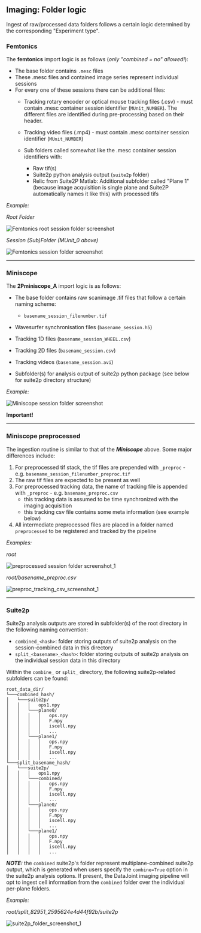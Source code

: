 ## Imaging: Folder logic

Ingest of raw/processed data folders follows a certain logic determined by the corresponding "Experiment type".

### Femtonics
The **femtonics** import logic is as follows (*only "combined = no" allowed!*):
- The base folder contains `.mesc` files
- These .mesc files and contained image series represent individual sessions
- For every one of these sessions there can be additional files: 
    - Tracking rotary encoder or optical mouse tracking files (.csv) - must contain .mesc container session identifier (`MUnit_NUMBER`). The different files are identified during pre-processing based on their header.
    - Tracking video files (.mp4) - must contain .mesc container session identifier (`MUnit_NUMBER`)

    - Sub folders called somewhat like the .mesc container session identifiers with:
        - Raw tif(s)
        - Suite2p python analysis output (`suite2p` folder)
        - Relic from Suite2P Matlab: Additional subfolder called "Plane 1" (because image acquisition is single plane
            and Suite2P automatically names it like this) with processed tifs 

_Example:_

_Root Folder_

![Femtonics root session folder screenshot](../_static/imaging/femtonics_root_session_folder.JPG)

_Session (Sub)Folder (MUnit_0 above)_

![Femtonics session folder screenshot](../_static/imaging/femtonics_session_folder.JPG)

____

### Miniscope
The **2Pminiscope_A** import logic is as follows:
- The base folder contains raw scanimage .tif files that follow a certain naming scheme:
    - `basename_session_filenumber.tif`

- Wavesurfer synchronisation files (`basename_session.h5`)
- Tracking 1D files (`basename_session_WHEEL.csv`)
- Tracking 2D files (`basename_session.csv`)
- Tracking videos (`basename_session.avi`)
- Subfolder(s) for analysis output of suite2p python package (see below for suite2p directory structure)

_Example:_

![Miniscope session folder screenshot](../_static/imaging/miniscope_session_folder.PNG)

**Important!** 

____

### Miniscope preprocessed
The ingestion routine is similar to that of the ***Miniscope*** above. Some major differences include:
1. For preprocessed tif stack, the tif files are prepended with `_preproc` - e.g. `basename_session_filenumber_preproc.tif`
2. The raw tif files are expected to be present as well
3. For preprocessed tracking data, the name of tracking file is appended with `_preproc` - e.g. `basename_preproc.csv`
    + this tracking data is assumed to be time synchronized with the imaging acquisition
    + this tracking csv file contains some meta information (see example below)
4. All intermediate preprocessed files are placed in a folder named `preprocessed` to be registered and tracked by the pipeline
 
_Examples:_

_root_

![preprocessed session folder screenshot_1](../_static/imaging/preprocessed_folder_struct_1.PNG)
 
 _root/basename_preproc.csv_
 
![preproc_tracking_csv_screenshot_1](../_static/imaging/preprocessed_folder_struct_1_tracking.PNG)

 ____

### Suite2p

Suite2p analysis outputs are stored in subfolder(s) of the root directory in the following naming convention:
+ `combined_<hash>`: folder storing outputs of suite2p analysis on the session-combined data in this directory
+ `split_<basename>_<hash>`: folder storing outputs of suite2p analysis on the individual session data in this directory

Within the `combine_` or `split_` directory, the following suite2p-related subfolders can be found:

```
root_data_dir/
└───combined_hash/
│   └───suite2p/
│   │   │   ops1.npy
│   │   └───plane0/
│   │   │   │   ops.npy
│   │   │   │   F.npy
│   │   │   │   iscell.npy
│   │   │   │   ...
│   │   └───plane1/
│   │   │   │   ops.npy
│   │   │   │   F.npy
│   │   │   │   iscell.npy
│   │   │   │   ...
└───split_basename_hash/
│   └───suite2p/
│   │   │   ops1.npy
│   │   └───combined/
│   │   │   │   ops.npy
│   │   │   │   F.npy
│   │   │   │   iscell.npy
│   │   │   │   ...
│   │   └───plane0/
│   │   │   │   ops.npy
│   │   │   │   F.npy
│   │   │   │   iscell.npy
│   │   │   │   ...
│   │   └───plane1/
│   │   │   │   ops.npy
│   │   │   │   F.npy
│   │   │   │   iscell.npy
│   │   │   │   ...
```

***NOTE:*** the `combined` suite2p's folder represent multiplane-combined suite2p output, which is generated when users 
specify the `combine=True` option in the suite2p analysis options. 
If present, the DataJoint imaging pipeline will opt to ingest cell information from the `combined` folder over the individual per-plane folders.

_Example:_

_root/split_82951_2595624e4d44f92b/suite2p_

![suite2p_folder_screenshot_1](../_static/imaging/preprocessed_folder_struct_1_suite2p.PNG)
